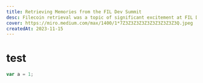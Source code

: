 ```yaml
---
title: Retrieving Memories from the FIL Dev Summit
desc: Filecoin retrieval was a topic of significant excitement at FIL Dev Summit. Learn how the Filecoin community is working to make retrievals more reliable.
cover: https://miro.medium.com/max/1400/1*7Z3Z3Z3Z3Z3Z3Z3Z3Z3Z3Q.jpeg
createdAt: 2023-11-15
---
```


# test

```js
var a = 1;
```
